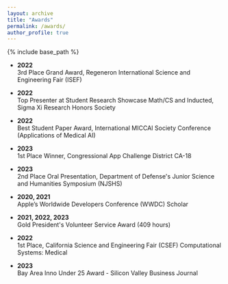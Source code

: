 ```yaml
---
layout: archive
title: "Awards"
permalink: /awards/
author_profile: true
---
```


{% include base_path %}

- **2022**  
  3rd Place Grand Award, Regeneron International Science and Engineering Fair (ISEF)

- **2022**  
  Top Presenter at Student Research Showcase Math/CS and Inducted, Sigma Xi Research Honors Society

- **2022**  
  Best Student Paper Award, International MICCAI Society Conference (Applications of Medical AI)

- **2023**  
  1st Place Winner, Congressional App Challenge District CA-18

- **2023**  
  2nd Place Oral Presentation, Department of Defense's Junior Science and Humanities Symposium (NJSHS)

- **2020, 2021**  
  Apple’s Worldwide Developers Conference (WWDC) Scholar

- **2021, 2022, 2023**  
  Gold President's Volunteer Service Award (409 hours)

- **2022**  
  1st Place, California Science and Engineering Fair (CSEF) Computational Systems: Medical

- **2023**  
  Bay Area Inno Under 25 Award - Silicon Valley Business Journal
